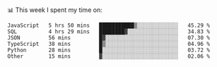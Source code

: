 📊 This week I spent my time on:
<!--START_SECTION:waka-->

```text
JavaScript   5 hrs 50 mins   ███████████▒░░░░░░░░░░░░░   45.29 %
SQL          4 hrs 29 mins   ████████▓░░░░░░░░░░░░░░░░   34.83 %
JSON         56 mins         █▓░░░░░░░░░░░░░░░░░░░░░░░   07.30 %
TypeScript   38 mins         █▒░░░░░░░░░░░░░░░░░░░░░░░   04.96 %
Python       28 mins         █░░░░░░░░░░░░░░░░░░░░░░░░   03.72 %
Other        15 mins         ▓░░░░░░░░░░░░░░░░░░░░░░░░   02.06 %
```

<!--END_SECTION:waka-->

